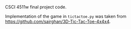CSCI 4511w final project code.

Implementation of the game in `tictactoe.py` was taken from
https://github.com/sairghan/3D-Tic-Tac-Toe-4x4x4.
